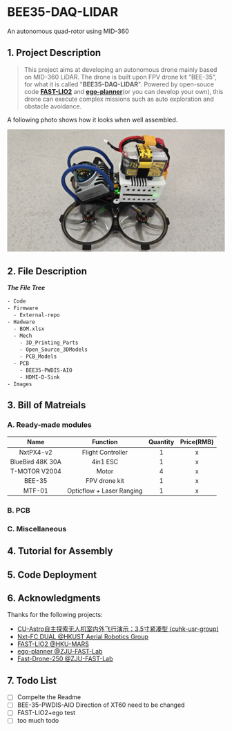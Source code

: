 # BEE35-DAQ-LIDAR
An autonomous quad-rotor using MID-360


## 1. Project Description

>This project aims at developing an autonomous drone mainly based on MID-360 LiDAR.
The drone is built upon FPV drone kit "BEE-35", for what it is called "**BEE35-DAQ-LIDAR**".
Powered by open-souce code [**FAST-LIO2**](https://github.com/hku-mars/FAST_LIO) and [**ego-planner**](https://github.com/ZJU-FAST-Lab/ego-planner)(or you can develop your own), 
this drone can execute complex missions such as auto exploration and obstacle avoidance.

A following photo shows how it looks when well assembled. 

<img src="Images\BEE35_DAQ_LIDAR_01.jpg" alt="wait" width="700">



## 2. File Description 

***The File Tree***
```
- Code
- Firmware  
  - External-repo
- Hadware
  - BOM.xlsx
  - Mech
    - 3D_Printing_Parts
    - Open_Source_3DModels
    - PCB_Models
  - PCB
    - BEE35-PWDIS-AIO
    - HDMI-D-Sink
- Images
```


## 3. Bill of Matreials

### A. Ready-made modules
| Name | Function | Quantity |Price(RMB)|
|:---------:|:---------:|:---------:|:--:|
| NxtPX4-v2         | Flight Controller         | 1 |x|
| BlueBird 48K 30A  | 4in1 ESC                  | 1 |x|
| T-MOTOR V2004     | Motor                     | 4 |x|
| BEE-35            | FPV drone kit             | 1 |x|
| MTF-01            | Opticflow + Laser Ranging | 1 |x|

### B. PCB

### C. Miscellaneous


## 4. Tutorial for Assembly

## 5. Code Deployment

## 6. Acknowledgments

Thanks for the following projects:

- [CU-Astro自主探索无人机室内外飞行演示：3.5寸紧凑型 (cuhk-usr-group)](https://www.bilibili.com/video/BV1G6HmeqEZR/?spm_id_from=333.1387.favlist.content.click)
- [Nxt-FC DUAL @HKUST Aerial Robotics Group](https://github.com/HKUST-Aerial-Robotics/Nxt-FC)
- [FAST-LIO2 @HKU-MARS](https://github.com/hku-mars/FAST_LIO)
- [ego-planner @ZJU-FAST-Lab](https://github.com/ZJU-FAST-Lab/ego-planner)
- [Fast-Drone-250 @ZJU-FAST-Lab](https://github.com/ZJU-FAST-Lab/Fast-Drone-250)



## 7. Todo List
- [ ] Compelte the Readme
- [ ] BEE-35-PWDIS-AIO Direction of XT60 need to be changed
- [ ] FAST-LIO2+ego test
- [ ] too much todo